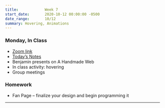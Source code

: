 ```yaml
---
title:            Week 7
start_date:       2020-10-12 00:00:00 -0500
date_range:       10/12
summary: Hovering, Animations
---
```


### Monday, In Class

- [Zoom link](https://zoom.us/j/7047994536?pwd=RThBZ0oyWHd5M2RZcmFNQUVwUFJHUT09)
- [Today&rsquo;s Notes](https://paper.dropbox.com/doc/Penn-Week-6--A9XZNJ6W7DkWpWb1WZ89kUs7AQ-LijAaLYYorw81oym3k3eI)
- Benjamin presents on A Handmade Web
- In class activity: hovering
- Group meetings


### Homework
- Fan Page – finalize your design and begin programming it

---
